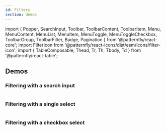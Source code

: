 ```yaml
---
id: Filters
section: demos
---
```


import {
Popper,
SearchInput,
Toolbar,
ToolbarContent,
ToolbarItem,
Menu,
MenuContent,
MenuList,
MenuItem,
MenuToggle,
MenuToggleCheckbox,
ToolbarGroup,
ToolbarFilter,
Badge,
Pagination
} from '@patternfly/react-core';
import FilterIcon from '@patternfly/react-icons/dist/esm/icons/filter-icon';
import { TableComposable, Thead, Tr, Th, Tbody, Td } from '@patternfly/react-table';

## Demos

### Filtering with a search input

```ts file="./examples/FilterSearchInput.tsx"
```

### Filtering with a single select

```ts file="./examples/FilterSingleSelect.tsx"
```

### Filtering with a checkbox select

```ts file="./examples/FilterCheckboxSelect.tsx"
```
